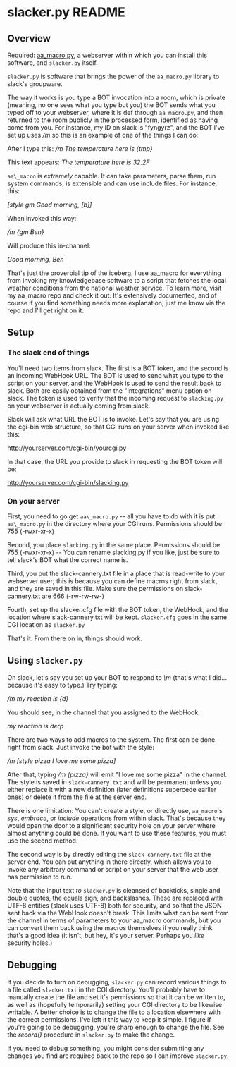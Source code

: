 # slacker.py README

## Overview

Required: [aa\_macro.py](https://github.com/fyngyrz/aa_macro), a webserver
within which you can install this software, and `slacker.py` itself.

`slacker.py` is software that brings the power of the `aa_macro.py`
library to slack's groupware.

The way it works is you type a BOT invocation into a room, which is
private (meaning, no one sees what you type but you) the BOT sends what
you typed off to your webserver, where it is def through `aa_macro.py`,
and then returned to the room publicly in the processed form, identified
as having come from you. For instance, my ID on slack is "fyngyrz", and
the BOT I've set up uses */m* so this is an example of one of the things
I can do:

After I type this: */m The temperature here is {tmp}* 

This text appears: *The temperature here is 32.2F*

`aa\_macro` is _extremely_ capable. It can take parameters, parse
them, run system commands, is extensible and can use include files.
For instance, this:

*[style gm Good morning, [b]]*

When invoked this way:

*/m {gm Ben}*

Will produce this in-channel:

*Good morning, Ben*

That's just the proverbial tip of the iceberg. I use aa\_macro for
everything from invoking my knowledgebase software to a
script that fetches the local weather conditions from the
national weather service. To learn more, visit my aa_macro
repo and check it out. It's extensively documented, and of
course if you find something needs more explanation, just
me know via the repo and I'll get right on it.

## Setup

### The slack end of things

You'll need two items from slack. The first is a BOT token, and the
second is an incoming WebHook URL. The BOT is used to send what you type
to the script on your server, and the WebHook is used to send the result
back to slack. Both are easily obtained from the "Integrations" menu
option on slack. The token is used to verify that the incoming request
to `slacking.py` on your webserver is actually coming from slack.

Slack will ask what URL the BOT is to invoke. Let's say that you are
using the cgi-bin web structure, so that CGI runs on your server when
invoked like this:

http://yourserver.com/cgi-bin/yourcgi.py

In that case, the URL you provide to slack in requesting the BOT token
will be:

http://yourserver.com/cgi-bin/slacking.py

### On your server

First, you need to go get `aa\_macro.py` -- all you have to do with it
is put `aa\_macro.py` in the directory where your CGI runs. Permissions
should be 755 (-rwxr-xr-x)

Second, you place `slacking.py` in the same place. Permissions
should be 755 (-rwxr-xr-x) -- You can rename slacking.py if you
like, just be sure to tell slack's BOT what the correct name
is.

Third, you put the slack-cannery.txt file in a place that
is read-write to your webserver user; this is because you
can define macros right from slack, and they are saved in
this file. Make sure the permissions on slack-cannery.txt
are 666 (-rw-rw-rw-)

Fourth, set up the slacker.cfg file with the BOT token, the
WebHook, and the location where slack-cannery.txt will be kept.
`slacker.cfg` goes in the same CGI location as `slacker.py`

That's it. From there on in, things should work.

## Using `slacker.py`

On slack, let's say you set up your BOT to respond to *\m*
(that's what I did... because it's easy to type.) Try
typing:

*/m my reaction is {d}* 

You should see, in the channel that you assigned to the
WebHook:

*my reaction is derp*

There are two ways to add macros to the system. The first can
be done right from slack. Just invoke the bot with the style:

*/m [style pizza I love me some pizza]*

After that, typing */m {pizza}* will emit "I love me some pizza"
in the channel. The style is saved in `slack-cannery.txt` and will
be permanent unless you either replace it with a new definition
(later definitions supercede earlier ones) or delete it from the
file at the server end.

There is one limitation: You can't create a style, or directly use,
`aa_macro`'s *sys*, *embrace*, or *include* operations from within
slack. That's because they would open the door to a significant
security hole on your server where almost anything could be done.
If you want to use these features, you must use the second method.

The second way is by directly editing the `slack-cannery.txt` file at
the server end. You can put anything in there directly, which allows you
to invoke any arbitrary command or script on your server that the web
user has permission to run.

Note that the input text _to_ `slacker.py` is cleansed of backticks,
single and double quotes, the equals sign, and backslashes. These are
replaced with UTF-8 entities (slack uses UTF-8) both for security, and
so that the JSON sent back via the WebHook doesn't break. This limits
what can be sent from the channel in terms of parameters to your
aa_macro commands, but you can convert them back using the macros
themselves if you really think that's a good idea (it isn't, but hey,
it's your server. Perhaps you _like_ security holes.)

## Debugging

If you decide to turn on debugging, `slacker.py` can record various things
to a file called `slacker.txt` in the CGI directory. You'll probably have
to manually create the file and set it's permissions so that it can be
written to, as well as (hopefully temporarily) setting your CGI directory
to be likewise writable. A better choice is to change the file to a
location elsewhere with the correct permissions. I've left it this
way to  keep it simple. I figure if you're going to be debugging, you're
sharp enough to change the file. See the *record\(\)* procedure in
`slacker.py` to make the change.

If you need to debug something, you might consider submitting any
changes you find are required back to the repo so I can improve
`slacker.py`.
